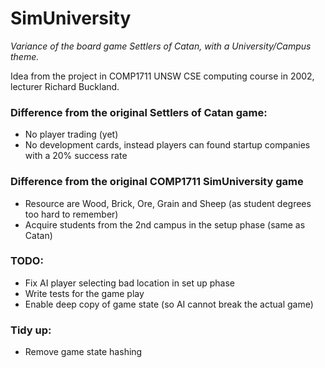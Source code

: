# SimUniversity

*Variance of the board game Settlers of Catan, with a University/Campus theme.*

Idea from the project in COMP1711 UNSW CSE computing course in 2002, lecturer Richard Buckland.

### Difference from the original Settlers of Catan game:
* No player trading (yet)
* No development cards, instead players can found startup companies with a 20% success rate

### Difference from the original COMP1711 SimUniversity game
* Resource are Wood, Brick, Ore, Grain and Sheep (as student degrees too hard to remember)
* Acquire students from the 2nd campus in the setup phase (same as Catan)

### TODO:
* Fix AI player selecting bad location in set up phase
* Write tests for the game play
* Enable deep copy of game state (so AI cannot break the actual game)

### Tidy up:
* Remove game state hashing
